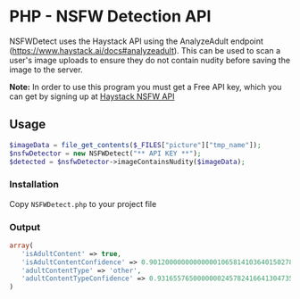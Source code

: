# PHP - NSFW Detection API

NSFWDetect uses the Haystack API using the AnalyzeAdult endpoint (https://www.haystack.ai/docs#analyzeadult). This can be used to scan a user's image uploads to ensure they do not contain nudity before saving the image to the server. 

__Note:__  In order to use this program you must get a Free API key, which you can get by signing up at [Haystack NSFW API](https://www.haystack.ai/)


## Usage
```php
$imageData = file_get_contents($_FILES["picture"]["tmp_name"]); 
$nsfwDetector = new NSFWDetect("** API KEY **");
$detected = $nsfwDetector->imageContainsNudity($imageData);
```

### Installation
Copy `NSFWDetect.php` to your project file 

### Output
```php
array(
   'isAdultContent' => true,
   'isAdultContentConfidence' => 0.9012000000000000010658141036401502788066864013671875,
   'adultContentType' => 'other',
   'adultContentTypeConfidence' => 0.93165576500000002457824166413047350943088531494140625,
)
```
